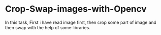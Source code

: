 # Crop-Swap-images-with-Opencv
In this task, First i have read image first, then crop some part of image and then swap with the help of some libraries.
